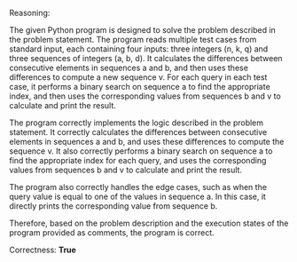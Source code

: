 Reasoning:

The given Python program is designed to solve the problem described in the problem statement. The program reads multiple test cases from standard input, each containing four inputs: three integers (n, k, q) and three sequences of integers (a, b, d). It calculates the differences between consecutive elements in sequences a and b, and then uses these differences to compute a new sequence v. For each query in each test case, it performs a binary search on sequence a to find the appropriate index, and then uses the corresponding values from sequences b and v to calculate and print the result.

The program correctly implements the logic described in the problem statement. It correctly calculates the differences between consecutive elements in sequences a and b, and uses these differences to compute the sequence v. It also correctly performs a binary search on sequence a to find the appropriate index for each query, and uses the corresponding values from sequences b and v to calculate and print the result.

The program also correctly handles the edge cases, such as when the query value is equal to one of the values in sequence a. In this case, it directly prints the corresponding value from sequence b.

Therefore, based on the problem description and the execution states of the program provided as comments, the program is correct.

Correctness: **True**